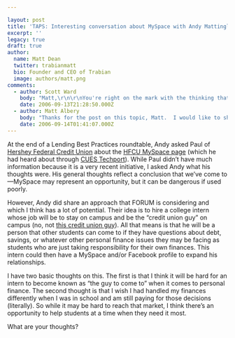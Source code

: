 ```yaml
---

layout: post
title: 'TAPS: Interesting conversation about MySpace with Andy Mattingly of FORUM'
excerpt: ''
legacy: true
draft: true
author:
  name: Matt Dean
  twitter: trabianmatt
  bio: Founder and CEO of Trabian
  image: authors/matt.png
comments:
  - author: Scott Ward
    body: "Matt,\r\n\r\nYou're right on the mark with the thinking that young people just starting to handle their own finances are generally in need of some help and that credit unions have the ability to (and should) help them with it. The issue I think a lot of CU's struggle with is reaching them with messages that make that connection happen. \r\n\r\nSure we have parents who bring in their soon to be college age kids, help them get what they need (checking, debit and credit card, etc.) but my sense is those parents are going to do a good job of helping their kids make the right decisions whether the CU is involved or not. (no disrespect to your parents or mine)\r\n\r\nBuilding awareness and trust in a younger demographic has likely been a challenge for credit unions since day 1.\r\n\r\nIf myspace broadens a credit union's awareness in that age group then its probably worth doing. I'm intrigued by FORUM's idea of putting a young face to the credit union though I suspect they'll have to use myspace, a blog or maybe a column in a student publication to really have the reach we'd like to see that face have."
    date: 2006-09-13T21:28:50.000Z
  - author: Matt Albery
    body: "Thanks for the post on this topic, Matt.  I would like to share a related challenge that I am facing, and some things that I have considered to tackle the challenge.  \r\n\r\nThe situation:  We have a partnership with a credit union that would like to grow awareness and memberships among college students in their market.  They barely have a budget for this initiative, so my focus to this point has fallen on an internship with specific feet-on-the-street and social networking efforts.  Just FYI, we have yet to undergo any of these initiatives that we are discussing (1. an intern, 2. Facebook/MySpace, 3. speaking).  Here are some of my initial ideas and thoughts:\r\n\r\n1.  Hiring an intern from one of the colleges in the CU’s market.\r\n-\tEven the job posting and announcements by advisors and professors will create some awareness... and I think the college kids will appreciate the opportunity.\r\n-\tAn intern can spread the credit union’s message to friends and peers, and could have incentives for getting new student memberships.    \r\n\r\n2.\tFacebook/Myspace.\r\n-\tI agree with Scott that anything that builds awareness for the credit union is probably a good thing (assuming that the credit union takes the opportunity very seriously and shares a message that is consistent with their brand and provides a value to viewers).\r\n-\tUsing social media, the intern can serve as a point-of-contact between students and the credit union, directing questions to the right people  (as opposed to giving financial advice him/herself… do college kids trust other college kids for financial advice?)  The intern has Facebook access, and can say on their profile, “If you have banking/financial questions or needs, contact me and I’ll get you in touch with someone who can point you in the right direction.”\r\n-\tThe intern’s Facebook access can be used to run targeted, compelling advertisements to students at their school (small banner ads with a compelling offer may quickly show returns on the $5 a day cost).\r\n-\tThe intern could be encouraged to blog about student financial needs, could share budgeting tools with students, etc.  Instead of standing at a teller station or question desk, I would like an intern to be more empowered to help the college community.\r\n-\tFrom my experience with Facebook and MySpace, I feel that MySpace is far less student-centered, so a little less targeted (for my situation), and it is a bit more cluttered.  \r\n-\tAre students going to look at a credit union’s profile on MySpace?  If I were a college freshman (and not a financial services marketer), I think I may be as likely to look at MySpace pages about neighborhood dry cleaners as those about credit unions.  I wasn't looking for good rates when I was in school and had $20 in my checking account.    \r\n\r\n3.  Speaking\r\n-  I would likely give an intern responsibility for arranging on-campus speaking opportunities for representatives of the credit union.\r\n-  Students need financial guidance, credit unions can provide it.  \r\n-  Offer to speak to classes, clubs, etc. about careers in banking, student loans, what a credit union is, creating a budget, buying a car, credit, identity protection, etc.  \r\n\r\nI like the idea of giving a college student an opportunity to make an impact for the credit union.  I don’t think that it can be done through social media alone, but I think every possible step to build positive awareness is worth looking into.  I'll keep you updated on anything we follow through with.  Please share your thoughts!\r\n\r\n\r\n\r\n"
    date: 2006-09-14T01:41:07.000Z
---
```


<p>At the end of a Lending Best Practices roundtable, Andy asked Paul of <a href="http://www.hersheyfcu.org/">Hershey Federal Credit Union</a> about the <a href="http://www.myspace.com/hersheyfcuorg"><span class="caps">HFCU</span> MySpace page</a> (which he had heard about through <a href="http://www.cues.org/pls/cuesp/!cues1.main?complex_id_in=3069666.3069668.3069682.3069992.cat"><span class="caps">CUES</span> Techport</a>).  While Paul didn&#8217;t have much information because it is a very recent initiative, I asked Andy what his thoughts were.  His general thoughts reflect a conclusion that we&#8217;ve come to&#8212;MySpace may represent an opportunity, but it can be dangerous if used poorly.</p>
<p>However, Andy did share an approach that <span class="caps">FORUM</span> is considering and which I think has a lot of potential.  Their idea is to hire a college intern whose job will be to stay on campus and be the &#8220;credit union guy&#8221; on campus (no, not <a href="http://www.myspace.com/creditunionguy">this credit union guy</a>).  All that means is that he will be a person that other students can come to if they have questions about debt, savings, or whatever other personal finance issues they may be facing as students who are just taking responsibility for their own finances.  This intern could then have a MySpace and/or Facebook profile to expand his relationships.</p>
<p>I have two basic thoughts on this.  The first is that I think it will be hard for an intern to become known as &#8220;the guy to come to&#8221; when it comes to personal finance.  The second thought is that I wish I had handled my finances differently when I was in school and am still paying for those decisions (literally).  So while it may be hard to reach that market, I think there&#8217;s an opportunity to help students at a time when they need it most.</p>
<p>What are your thoughts?</p>
